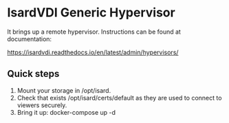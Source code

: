 # IsardVDI Generic Hypervisor

It brings up a remote hypervisor. Instructions can be found at documentation: 

https://isardvdi.readthedocs.io/en/latest/admin/hypervisors/

## Quick steps

1. Mount your storage in /opt/isard.
2. Check that exists /opt/isard/certs/default as they are used to connect to viewers securely.
3. Bring it up: docker-compose up -d
